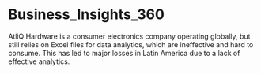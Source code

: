 # Business_Insights_360
AtliQ Hardware is a consumer electronics company operating globally, but still relies on Excel files for data analytics, which are ineffective and hard to consume. This has led to major losses in Latin America due to a lack of effective analytics.
